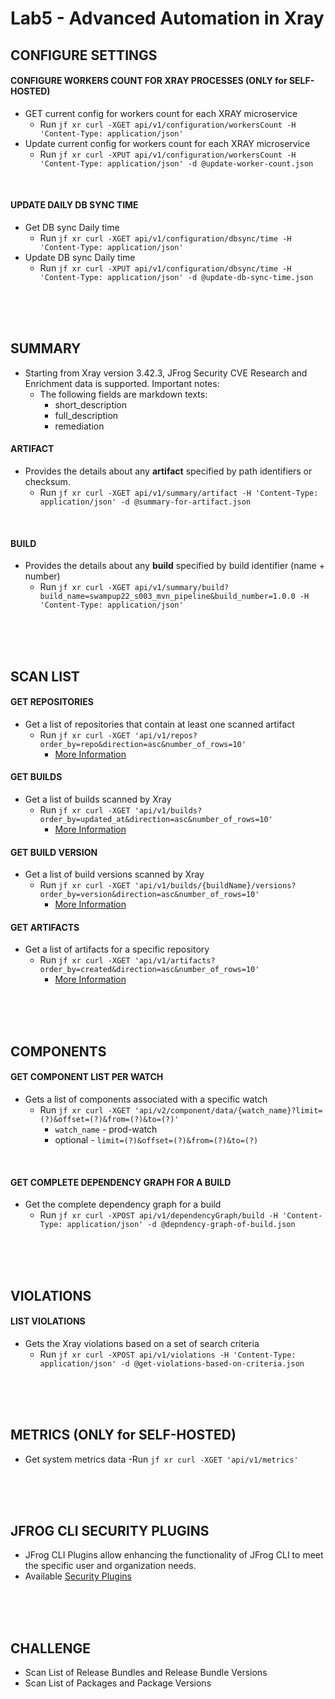 # Lab5 - Advanced Automation in Xray 

## CONFIGURE SETTINGS
#### CONFIGURE WORKERS COUNT FOR XRAY PROCESSES (ONLY for SELF-HOSTED)
- GET current config for workers count for each XRAY microservice
  - Run `jf xr curl -XGET api/v1/configuration/workersCount -H 'Content-Type: application/json'`
- Update current config for workers count for each XRAY microservice
  - Run `jf xr curl -XPUT api/v1/configuration/workersCount -H 'Content-Type: application/json' -d @update-worker-count.json`

<br />

#### UPDATE DAILY DB SYNC TIME
- Get DB sync Daily time
  - Run `jf xr curl -XGET api/v1/configuration/dbsync/time -H 'Content-Type: application/json'`
- Update DB sync Daily time
  - Run `jf xr curl -XPUT api/v1/configuration/dbsync/time -H 'Content-Type: application/json' -d @update-db-sync-time.json`

<br />
<br />
<br />

## SUMMARY
- Starting from Xray version 3.42.3, JFrog Security CVE Research and Enrichment data is supported. Important notes:
  - The following fields are markdown texts:
    - short_description
    - full_description
    - remediation
#### ARTIFACT
- Provides the details about any **artifact** specified by path identifiers or checksum.
  - Run `jf xr curl -XGET api/v1/summary/artifact -H 'Content-Type: application/json' -d @summary-for-artifact.json`

<br />

#### BUILD
- Provides the details about any **build** specified by build identifier (name + number)
  - Run `jf xr curl -XGET api/v1/summary/build?build_name=swampup22_s003_mvn_pipeline&build_number=1.0.0 -H 'Content-Type: application/json'`
  
<br />
<br />
<br />

## SCAN LIST
#### GET REPOSITORIES
- Get a list of repositories that contain at least one scanned artifact
  - Run `jf xr curl -XGET 'api/v1/repos?order_by=repo&direction=asc&number_of_rows=10'`
    - [More Information](https://www.jfrog.com/confluence/display/JFROG/Xray+REST+API#XrayRESTAPI-ScansList-GetRepositories)
#### GET BUILDS
- Get a list of builds scanned by Xray
  - Run `jf xr curl -XGET 'api/v1/builds?order_by=updated_at&direction=asc&number_of_rows=10'`
    - [More Information](https://www.jfrog.com/confluence/display/JFROG/Xray+REST+API#XrayRESTAPI-ScansList-GetBuilds)
#### GET BUILD VERSION
- Get a list of build versions scanned by Xray
  - Run `jf xr curl -XGET 'api/v1/builds/{buildName}/versions?order_by=version&direction=asc&number_of_rows=10'`
    - [More Information](https://www.jfrog.com/confluence/display/JFROG/Xray+REST+API#XrayRESTAPI-ScansList-GetBuildVersions)
#### GET ARTIFACTS
- Get a list of artifacts for a specific repository
  - Run `jf xr curl -XGET 'api/v1/artifacts?order_by=created&direction=asc&number_of_rows=10'`
    - [More Information](https://www.jfrog.com/confluence/display/JFROG/Xray+REST+API#XrayRESTAPI-ScansList-GetArtifacts)

<br />
<br />
<br />

## COMPONENTS 
#### GET COMPONENT LIST PER WATCH
- Gets a list of components associated with a specific watch
  - Run `jf xr curl -XGET 'api/v2/component/data/{watch_name}?limit=(?)&offset=(?)&from=(?)&to=(?)'`
    - `watch_name` - prod-watch
    - optional - `limit=(?)&offset=(?)&from=(?)&to=(?)`

<br />

#### GET COMPLETE DEPENDENCY GRAPH FOR A BUILD
- Get the complete dependency graph for a build
  - Run `jf xr curl -XPOST api/v1/dependencyGraph/build -H 'Content-Type: application/json' -d @depndency-graph-of-build.json`

<br />
<br />
<br />

## VIOLATIONS
#### LIST VIOLATIONS
- Gets the Xray violations based on a set of search criteria
  - Run `jf xr curl -XPOST api/v1/violations -H 'Content-Type: application/json' -d @get-violations-based-on-criteria.json`

<br />
<br />
<br />

## METRICS (ONLY for SELF-HOSTED)
- Get system metrics data
  -Run `jf xr curl -XGET 'api/v1/metrics'`

<br />
<br />
<br />

## JFROG CLI SECURITY PLUGINS
- JFrog CLI Plugins allow enhancing the functionality of JFrog CLI to meet the specific user and organization needs.
- Available [Security Plugins](https://github.com/jfrog/jfrog-cli-plugins-reg#security-plugins)

<br />
<br />
<br />

## CHALLENGE
- Scan List of Release Bundles and Release Bundle Versions
- Scan List of Packages and Package Versions

